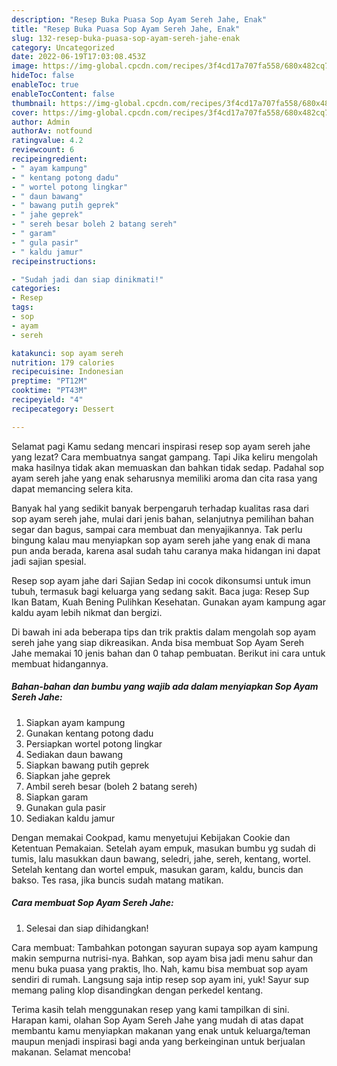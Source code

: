 ```yaml
---
description: "Resep Buka Puasa Sop Ayam Sereh Jahe, Enak"
title: "Resep Buka Puasa Sop Ayam Sereh Jahe, Enak"
slug: 132-resep-buka-puasa-sop-ayam-sereh-jahe-enak
category: Uncategorized
date: 2022-06-19T17:03:08.453Z
image: https://img-global.cpcdn.com/recipes/3f4cd17a707fa558/680x482cq70/sop-ayam-sereh-jahe-foto-resep-utama.jpg
hideToc: false
enableToc: true
enableTocContent: false
thumbnail: https://img-global.cpcdn.com/recipes/3f4cd17a707fa558/680x482cq70/sop-ayam-sereh-jahe-foto-resep-utama.jpg
cover: https://img-global.cpcdn.com/recipes/3f4cd17a707fa558/680x482cq70/sop-ayam-sereh-jahe-foto-resep-utama.jpg
author: Admin
authorAv: notfound
ratingvalue: 4.2
reviewcount: 6
recipeingredient:
- " ayam kampung"
- " kentang potong dadu"
- " wortel potong lingkar"
- " daun bawang"
- " bawang putih geprek"
- " jahe geprek"
- " sereh besar boleh 2 batang sereh"
- " garam"
- " gula pasir"
- " kaldu jamur"
recipeinstructions:

- "Sudah jadi dan siap dinikmati!"
categories:
- Resep
tags:
- sop
- ayam
- sereh

katakunci: sop ayam sereh 
nutrition: 179 calories
recipecuisine: Indonesian
preptime: "PT12M"
cooktime: "PT43M"
recipeyield: "4"
recipecategory: Dessert

---
```



Selamat pagi Kamu sedang mencari inspirasi resep sop ayam sereh jahe yang lezat? Cara membuatnya sangat gampang. Tapi Jika keliru mengolah maka hasilnya tidak akan memuaskan dan bahkan tidak sedap. Padahal sop ayam sereh jahe yang enak seharusnya memiliki aroma dan cita rasa yang dapat memancing selera kita.


Banyak hal yang sedikit banyak berpengaruh terhadap kualitas rasa dari sop ayam sereh jahe, mulai dari jenis bahan, selanjutnya pemilihan bahan segar dan bagus, sampai cara membuat dan menyajikannya. Tak perlu bingung kalau mau menyiapkan sop ayam sereh jahe yang enak di mana pun anda berada, karena asal sudah tahu caranya maka hidangan ini dapat jadi sajian spesial.

Resep sop ayam jahe dari Sajian Sedap ini cocok dikonsumsi untuk imun tubuh, termasuk bagi keluarga yang sedang sakit. Baca juga: Resep Sup Ikan Batam, Kuah Bening Pulihkan Kesehatan. Gunakan ayam kampung agar kaldu ayam lebih nikmat dan bergizi.


Di bawah ini ada beberapa tips dan trik praktis dalam mengolah sop ayam sereh jahe yang siap dikreasikan. Anda bisa membuat Sop Ayam Sereh Jahe memakai 10 jenis bahan dan 0 tahap pembuatan. Berikut ini cara untuk membuat hidangannya.

<!--inarticleads1-->

##### Bahan-bahan dan bumbu yang wajib ada dalam menyiapkan Sop Ayam Sereh Jahe:

1. Siapkan  ayam kampung
1. Gunakan  kentang potong dadu
1. Persiapkan  wortel potong lingkar
1. Sediakan  daun bawang
1. Siapkan  bawang putih geprek
1. Siapkan  jahe geprek
1. Ambil  sereh besar (boleh 2 batang sereh)
1. Siapkan  garam
1. Gunakan  gula pasir
1. Sediakan  kaldu jamur


Dengan memakai Cookpad, kamu menyetujui Kebijakan Cookie dan Ketentuan Pemakaian. Setelah ayam empuk, masukan bumbu yg sudah di tumis, lalu masukkan daun bawang, seledri, jahe, sereh, kentang, wortel. Setelah kentang dan wortel empuk, masukan garam, kaldu, buncis dan bakso. Tes rasa, jika buncis sudah matang matikan. 

<!--inarticleads2-->

##### Cara membuat Sop Ayam Sereh Jahe:


1. Selesai dan siap dihidangkan!

Cara membuat: Tambahkan potongan sayuran supaya sop ayam kampung makin sempurna nutrisi-nya. Bahkan, sop ayam bisa jadi menu sahur dan menu buka puasa yang praktis, lho. Nah, kamu bisa membuat sop ayam sendiri di rumah. Langsung saja intip resep sop ayam ini, yuk! Sayur sup memang paling klop disandingkan dengan perkedel kentang. 

Terima kasih telah menggunakan resep yang kami tampilkan di sini. Harapan kami, olahan Sop Ayam Sereh Jahe yang mudah di atas dapat membantu kamu menyiapkan makanan yang enak untuk keluarga/teman maupun menjadi inspirasi bagi anda yang berkeinginan untuk berjualan makanan. Selamat mencoba!
